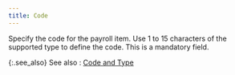 ```yaml
---
title: Code
---
```



Specify the code for the payroll item. Use 1 to 15 characters of the  supported type to define the code. This is a mandatory field.


{:.see_also}
See also
: [Code  and Type](JavaScript:RelatedTopics1.Click())<!--Metadata type="DesignerControl" startspan
<object CLASSID="clsid:ADB880A6-D8FF-11CF-9377-00AA003B7A11"
	ID=RelatedTopics1
	TYPE="application/x-oleobject">
</object>-->

<object classid="clsid:ADB880A6-D8FF-11CF-9377-00AA003B7A11" id="RelatedTopics1" type="application/x-oleobject"> 
 <param name="Command" value="Related Topics">
<param name="Window" value="second">
<param name="Item1" value="Code and Type;{{site.prl_chm}}/setup/payroll-items/code_and_type.html">
</object><!--Metadata type="DesignerControl" endspan-->
